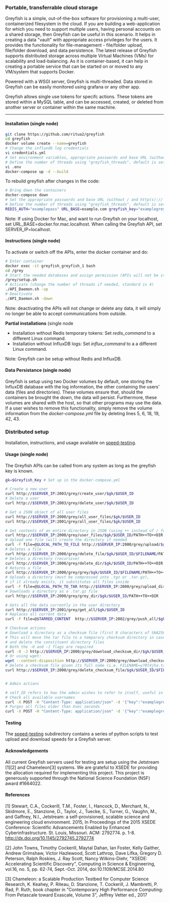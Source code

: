 ### Portable, transferrable cloud storage

Greyfish is a simple, out-of-the-box software for provisioning a multi-user, containerized filesystem in the cloud. If you are building a web-application for which you need to support multiple users, having personal accounts on a shared storage, then Greyfish can be useful in this scenario. It helps in creating a data "vault" with appropriate access privileges for the users. It provides the functionality for file-management - file/folder upload, file/folder download, and data persistence. The latest release of Greyfish supports distributed storage across multiple Virtual Machines (VMs) for scalability and load-balancing. As it is container-based, it can help in creating a portable service that can be started on or moved to any VM/system that supports Docker.

Powered with a WSGI server, Greyfish is multi-threaded. Data stored in Greyfish can be easily monitored using grafana or any other app.  


Greyfish allows single use tokens for specifc actions. These tokens are stored within a MySQL table, and can be accessed, created, or deleted from  another server or container within the same machine.


--------------

#### Installation (single node)

```bash
git clone https://github.com/ritua2/greyfish
cd greyfish
docker volume create --name=greyfish
# Change the influxdb log credentials
vi credentials.yml
# Set environment variables, appropriate passwords and base URL (without / and http(s)://
# Define the number of threads using "greyfish_threads", default is set to 4
vi .env
docker-compose up -d --build
```

To rebuild greyfish after changes in the code:
```bash
# Bring down the containers
docker-compose down
# Set the appropriate passwords and base URL (without / and http(s)://
# Define the number of threads using "greyfish_threads", default is set to 4
REDIS_AUTH="examplepass" URL_BASE=example.com greyfish_key="examplegrey" docker-compose up -d --build
```


Note: If using Docker for Mac, and want to run Greyfish on your localhost, set URL_BASE=docker.for.mac.localhost. When calling the Greyfish API, set SERVER_IP=localhost.


#### Instructions (single node)

To activate or switch off the APIs, enter the docker container and do:  

```bash
# Enter container
docker exec -it greyfish_greyfish_1 bash
cd /grey
# Start the needed databases and assign permission (APIs will not be started)
/grey/setup.sh
# Activate (change the number of threads if needed, standard is 4)
./API_Daemon.sh -up
# Deactivate
./API_Daemon.sh -down
```

Note: deactivating the APIs will not change or delete any data, it will simply no longer be able to accept communications from outside.


**Partial installations** (single node

* Installation without Redis temporary tokens: Set *redis_command* to a different Linux command.
* Installation without InfluxDB logs: Set *influx_command* to a a different Linux command.

Note: Greyfish can be setup without Redis and InfluxDB.


#### Data Persistance (single node)

Greyfish is setup using two Docker volumes by default, one storing the InfluxDB database with the log information, the other
containing the users' data (files and directories). These volumes ensure that, should the containers be brought the down,
the data will persist.
Furthermore, these volumes are shared with the host, so that other programs may use the data.  
If a user wishes to remove this functionality, simply remove the volume information from the *docker-compose.yml* file by
deleting lines 5, 6, 18, 19, 42, 43.



### Distributed setup

Installation, instructions, and usage available on [speed-testing](./cloud-distributed).



#### Usage (single node)

The Greyfish APIs can be called from any system as long as the greyfish key is known.  


```bash
gk=$Greyfish_Key # Set up in the docker-compose.yml

# Create a new user
curl http://$SERVER_IP:2003/grey/create_user/$gk/$USER_ID
# Delete a user
curl http://$SERVER_IP:2003/grey/delete_user/$gk/$USER_ID

# Get a JSON object of all user files
curl http://$SERVER_IP:2000/grey/all_user_files/$gk/$USER_ID
curl http://$SERVER_IP:2001/grey/all_user_files/$gk/$USER_ID

# Get contents of an entire directory in JSON (using ++ instead of / for paths)
curl http://$SERVER_IP:2000/grey/user_files/$gk/$USER_ID/PATH++TO++DIR
# Upload one file (will create the directory if needed
curl -F file=@$LOCAL_PATH_TO_FILE http://$SERVER_IP:2000/grey/upload/$gk/$USER_ID/PATH++TO++DIR
# Deletes a file
curl http://$SERVER_IP:2000/grey/delete_file/$gk/$USER_ID/$FILENAME/PATH++TO++DIR
# Deletes a directory (recursive)
curl http://$SERVER_IP:2000/grey/delete_dir/$gk/$USER_ID/PATH++TO++DIR
# Returns a file
curl http://$SERVER_IP:2000/grey/grey/$gk/$USER_ID/$FILENAME/PATH++TO++DIR
# Uploads a directory (must be compressed into .tgz or .tar.gz),
# if it already exists, it substitutes all files inside
curl -F file=@$LOCAL_PATH_TO_TAR http://$SERVER_IP:2000/grey/upload_dir/$gk/$USER_ID/PATH++TO++DIR
# Downloads a directory as a .tar.gz file
curl http://$SERVER_IP:2000/grey/grey_dir/$gk/$USER_ID/PATH++TO++DIR

# Gets all the data currently in the user directory
curl http://$SERVER_IP:2001/grey/get_all/$gk/$USER_ID
# Replaces all current data
curl -F file=@$TARRED_CONTENT  http://$SERVER_IP:2002/grey/push_all/$gk/$USER_ID

# Checksum actions
# Download a directory as a checksum file (first 8 characters of SHA256 checksum + tar.gz)
# This will move the tar file to a temporary checksum directory in case it needs to be checked later
# and delete the constituent directory files
# Both the -O and -J flags are required
curl -O -J http://$SERVER_IP:2000/grey/download_checksum_dir/$gk/$USER_ID/PATH++TO++DIR
# Or using wget:
wget --content-disposition http://$SERVER_IP:2000/grey/download_checksum_dir/$gk/$USER_ID/PATH++TO++DIR
# Delete a checksum file given its full name (i.e. FILENAME=y78t4jha.tar.gz) 
curl http://$SERVER_IP:2000/grey/delete_checksum_file/$gk/$USER_ID/$FILENAME


# Admin actions

# self_ID refers to how the admin wishes to refer to itself, useful in case of using temporary tokens
# Check all available usernames
curl -X POST -H "Content-Type: application/json" -d '{"key":"examplegrey", "self_ID":"admin1"}' http://$SERVER_IP:2004/grey/admin/users/usernames/all
# Purges all files older than Xsec seconds
curl -X POST -H "Content-Type: application/json" -d '{"key":"examplegrey", "self_ID":"admin1"}' http://$SERVER_IP:2004/grey/admin/purge/olderthan/$Xsec
``` 



#### Testing

The [speed-testing](./speed-testing) subdirectory contains a series of python scripts to test upload and download speeds for a Greyfish server.



#### Acknowledgements

All current Greyfish servers used for testing are setup using the Jetstream \[1\]\[2\] and Chameleon\[3\] systems. We are grateful to XSEDE for providing the allocation required for implementing this project. This project is generously supported through the National Science Foundation (NSF) award \#1664022.  




#### References

\[1\] Stewart, C.A., Cockerill, T.M., Foster, I., Hancock, D., Merchant, N., Skidmore, E., Stanzione, D., Taylor, J., Tuecke, S., Turner, G., Vaughn, M., and Gaffney, N.I., Jetstream: a self-provisioned, scalable science and engineering cloud environment. 2015, In Proceedings of the 2015 XSEDE Conference: Scientific Advancements Enabled by Enhanced Cyberinfrastructure. St. Louis, Missouri.  ACM: 2792774.  p. 1-8. http://dx.doi.org/10.1145/2792745.2792774 


\[2\] John Towns, Timothy Cockerill, Maytal Dahan, Ian Foster, Kelly Gaither, Andrew Grimshaw, Victor Hazlewood, Scott Lathrop, Dave Lifka, Gregory D. Peterson, Ralph Roskies, J. Ray Scott, Nancy Wilkins-Diehr, "XSEDE: Accelerating Scientific Discovery", Computing in Science & Engineering, vol.16, no. 5, pp. 62-74, Sept.-Oct. 2014, doi:10.1109/MCSE.2014.80


\[3\] Chameleon: a Scalable Production Testbed for Computer Science Research, K. Keahey, P. Riteau, D. Stanzione, T. Cockerill, J. Mambretti, P. Rad, P. Ruth,	book chapter in "Contemporary High Performance Computing: From Petascale toward Exascale, Volume 3",  Jeffrey Vetter ed., 2017 

